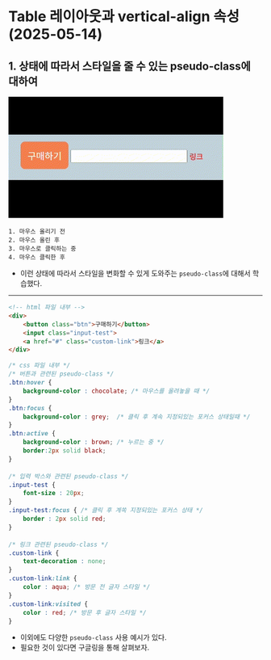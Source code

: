 # Table 레이아웃과 vertical-align 속성 (2025-05-14)
## 1. 상태에 따라서 스타일을 줄 수 있는 pseudo-class에 대하여
![](./제목%20없는%20동영상%20-%20Clipchamp로%20제작.gif)
```
1. 마우스 올리기 전
2. 마우스 올린 후
3. 마우스로 클릭하는 중
4. 마우스 클릭한 후
```
- 이런 상태에 따라서 스타일을 변화할 수 있게 도와주는 `pseudo-class`에 대해서 학습했다.
---
```html
<!-- html 파일 내부 -->
<div>
    <button class="btn">구매하기</button>
    <input class="input-test">
    <a href="#" class="custom-link">링크</a>
</div>
```
``` css
/* css 파일 내부 */ 
/* 버튼과 관련된 pseudo-class */
.btn:hover {
    background-color : chocolate; /* 마우스를 올려놓을 때 */
}
.btn:focus {
    background-color : grey;  /* 클릭 후 계속 지정되있는 포커스 상태일때 */
}
.btn:active {
    background-color : brown; /* 누르는 중 */
    border:2px solid black;
}

/* 입력 박스와 관련된 pseudo-class */
.input-test {
    font-size : 20px;
}
.input-test:focus { /* 클릭 후 계쏙 지정되있는 포커스 상태 */
    border : 2px solid red;
}

/* 링크 관련된 pseudo-class */
.custom-link {
    text-decoration : none;
}
.custom-link:link {
    color : aqua; /* 방문 전 글자 스타일 */
}
.custom-link:visited {
    color : red; /* 방문 후 글자 스타일 */
}
```
- 이외에도 다양한 `pseudo-class` 사용 예시가 있다.
- 필요한 것이 있다면 구글링을 통해 살펴보자.